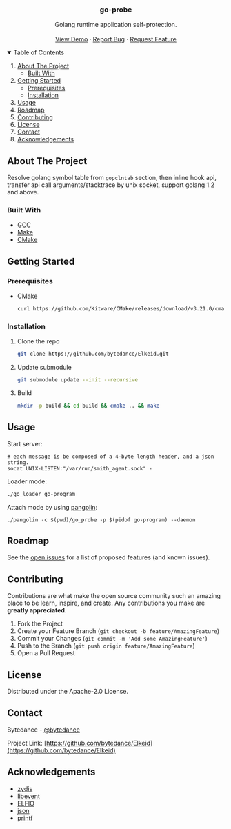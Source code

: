 <!-- PROJECT LOGO -->
<p align="center">
  <h3 align="center">go-probe</h3>

  <p align="center">
    Golang runtime application self-protection.
    <br />
    <br />
    <a href="sample">View Demo</a>
    ·
    <a href="https://github.com/bytedance/Elkeid/issues">Report Bug</a>
    ·
    <a href="https://github.com/bytedance/Elkeid/issues">Request Feature</a>
  </p>
</p>



<!-- TABLE OF CONTENTS -->
<details open="open">
  <summary>Table of Contents</summary>
  <ol>
    <li>
      <a href="#about-the-project">About The Project</a>
      <ul>
        <li><a href="#built-with">Built With</a></li>
      </ul>
    </li>
    <li>
      <a href="#getting-started">Getting Started</a>
      <ul>
        <li><a href="#prerequisites">Prerequisites</a></li>
        <li><a href="#installation">Installation</a></li>
      </ul>
    </li>
    <li><a href="#usage">Usage</a></li>
    <li><a href="#roadmap">Roadmap</a></li>
    <li><a href="#contributing">Contributing</a></li>
    <li><a href="#license">License</a></li>
    <li><a href="#contact">Contact</a></li>
    <li><a href="#acknowledgements">Acknowledgements</a></li>
  </ol>
</details>



<!-- ABOUT THE PROJECT -->
## About The Project

Resolve golang symbol table from ```gopclntab``` section, then inline hook api, transfer api call arguments/stacktrace by unix socket, support golang 1.2 and above.

### Built With

* [GCC](https://gcc.gnu.org)
* [Make](https://www.gnu.org/software/make)
* [CMake](https://cmake.org)



<!-- GETTING STARTED -->
## Getting Started

### Prerequisites

* CMake
  ```sh
  curl https://github.com/Kitware/CMake/releases/download/v3.21.0/cmake-3.21.0-linux-x86_64.sh | sh
  ```

### Installation

1. Clone the repo
   ```sh
   git clone https://github.com/bytedance/Elkeid.git
   ```
2. Update submodule
   ```sh
   git submodule update --init --recursive
   ```
3. Build
   ```sh
   mkdir -p build && cd build && cmake .. && make
   ```



<!-- USAGE EXAMPLES -->
## Usage

Start server:
```shell
# each message is be composed of a 4-byte length header, and a json string.
socat UNIX-LISTEN:"/var/run/smith_agent.sock" -
```

Loader mode:
```sh
./go_loader go-program
```

Attach mode by using [pangolin](https://github.com/Hackerl/pangolin):
```
./pangolin -c $(pwd)/go_probe -p $(pidof go-program) --daemon
```



<!-- ROADMAP -->
## Roadmap

See the [open issues](https://github.com/bytedance/Elkeid/issues) for a list of proposed features (and known issues).



<!-- CONTRIBUTING -->
## Contributing

Contributions are what make the open source community such an amazing place to be learn, inspire, and create. Any contributions you make are **greatly appreciated**.

1. Fork the Project
2. Create your Feature Branch (`git checkout -b feature/AmazingFeature`)
3. Commit your Changes (`git commit -m 'Add some AmazingFeature'`)
4. Push to the Branch (`git push origin feature/AmazingFeature`)
5. Open a Pull Request



<!-- LICENSE -->
## License

Distributed under the Apache-2.0 License.



<!-- CONTACT -->
## Contact

Bytedance - [@bytedance](https://github.com/bytedance)

Project Link: [https://github.com/bytedance/Elkeid](https://github.com/bytedance/Elkeid)



<!-- ACKNOWLEDGEMENTS -->
## Acknowledgements
* [zydis](https://github.com/zyantific/zydis)
* [libevent](https://github.com/libevent/libevent)
* [ELFIO](https://github.com/serge1/ELFIO)
* [json](https://github.com/nlohmann/json)
* [printf](https://github.com/mpaland/printf)